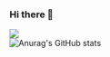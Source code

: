 ### Hi there 👋
![](https://komarev.com/ghpvc/?username=bumandpunk&color=ff69b4)<br>
![Anurag's GitHub stats](https://github-readme-stats.vercel.app/api?username=bumandpunk&show_icons=true&theme=omni&count_private=true&text_color=ff69b4&icon_color=ff69b4)

